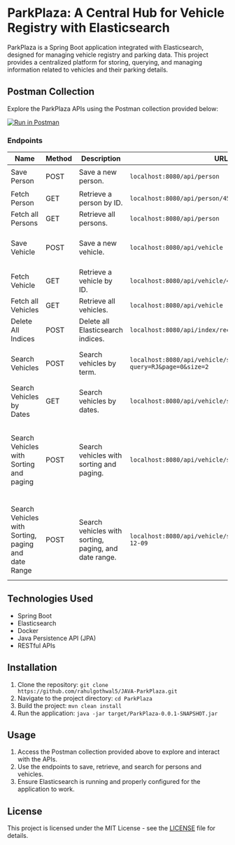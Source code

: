 # ParkPlaza: A Central Hub for Vehicle Registry with Elasticsearch

ParkPlaza is a Spring Boot application integrated with Elasticsearch, designed for managing vehicle registry and parking data. This project provides a centralized platform for storing, querying, and managing information related to vehicles and their parking details.

## Postman Collection

Explore the ParkPlaza APIs using the Postman collection provided below:

[![Run in Postman](https://run.pstmn.io/button.svg)](https://www.getpostman.com/collections/33686b3b-8845-44cb-8bdf-9da6ae1377ae)

### Endpoints

| Name                            | Method | Description                          | URL                                               | Body (Raw)                                                                                     |
|---------------------------------|--------|--------------------------------------|---------------------------------------------------|------------------------------------------------------------------------------------------------|
| Save Person                     | POST   | Save a new person.                   | `localhost:8080/api/person`                       | ```json { "id": "45", "name": "Gopsi" }```                                                    |
| Fetch Person                    | GET    | Retrieve a person by ID.             | `localhost:8080/api/person/45`                    | -                                                                                              |
| Fetch all Persons               | GET    | Retrieve all persons.                | `localhost:8080/api/person`                       | -                                                                                              |
| Save Vehicle                    | POST   | Save a new vehicle.                  | `localhost:8080/api/vehicle`                      | ```json { "id": "45", "number": "RJ-14-HY-0052" }```                                           |
| Fetch Vehicle                   | GET    | Retrieve a vehicle by ID.            | `localhost:8080/api/vehicle/45`                   | -                                                                                              |
| Fetch all Vehicles              | GET    | Retrieve all vehicles.               | `localhost:8080/api/vehicle`                      | -                                                                                              |
| Delete All Indices              | POST   | Delete all Elasticsearch indices.    | `localhost:8080/api/index/recreate`               | -                                                                                              |
| Search Vehicles                 | POST   | Search vehicles by term.             | `localhost:8080/api/vehicle/search?query=RJ&page=0&size=2` | ```json { "searchTerm": "rj", "fields": ["number"] }```                                       |
| Search Vehicles by Dates        | GET    | Search vehicles by dates.            | `localhost:8080/api/vehicle/search/2006-12-09`    | -                                                                                              |
| Search Vehicles with Sorting and paging | POST | Search vehicles with sorting and paging. | `localhost:8080/api/vehicle/search`          | ```json { "searchTerm": "audi", "fields": ["name"], "sortBy": "created", "order": "ASC", "page": 0, "size": 20 }``` |
| Search Vehicles with Sorting, paging  and date Range | POST | Search vehicles with sorting, paging, and date range. | `localhost:8080/api/vehicle/searchcreatedsince/2006-12-09` | ```json { "searchTerm": "audi", "fields": ["name"], "sortBy": "created", "order": "ASC", "page": 0, "size": 20 }``` |

## Technologies Used

- Spring Boot
- Elasticsearch
- Docker
- Java Persistence API (JPA)
- RESTful APIs

## Installation

1. Clone the repository: `git clone https://github.com/rahulgothwal5/JAVA-ParkPlaza.git`
2. Navigate to the project directory: `cd ParkPlaza`
3. Build the project: `mvn clean install`
4. Run the application: `java -jar target/ParkPlaza-0.0.1-SNAPSHOT.jar`

## Usage

1. Access the Postman collection provided above to explore and interact with the APIs.
2. Use the endpoints to save, retrieve, and search for persons and vehicles.
3. Ensure Elasticsearch is running and properly configured for the application to work.

## License

This project is licensed under the MIT License - see the [LICENSE](LICENSE) file for details.
